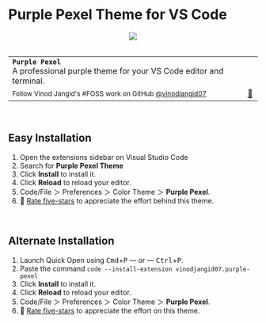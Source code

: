 # Purple Pexel Theme for VS Code

<div align="center">
<a align="center" href="https://vinodjangid07.github.io"><img align="center" src="https://github.com/vinodjangid07/purple-pexel/assets/86096184/278e18bf-2e8a-4ad6-8928-6f1661a9cabf" /></a>
</div>

<br>

<table width='100%' align="center">
    <tr>
        <td align='left' width='100%' colspan='2'>
            <strong><code>Purple Pexel</code></strong><br />
            A professional purple theme for your VS Code editor and terminal.
        </td>
    </tr>
    <tr><td><sup> Follow Vinod Jangid's #FOSS work on GitHub <a href='https://github.com/vinodjangid07'>@vinodjangid07</a></sup></td><td  align='center'> <a  target="_blank" href='https://vinodjangid07.github.io'>👋 </a></td></tr>
  
</table>



<br>



## Easy Installation

1. Open the extensions sidebar on Visual Studio Code
2. Search for **Purple Pexel Theme**
3. Click **Install** to install it.
4. Click **Reload** to reload your editor.
5. Code/File ＞ Preferences ＞ Color Theme ＞ **Purple Pexel**.
6. 🌟 [Rate five-stars](https://marketplace.visualstudio.com/items?itemName=vinodjangid07.purple-pexel&ssr=false#overview) to appreciate the effort behind this theme.

<br>



## Alternate Installation

1. Launch Quick Open using <kbd>Cmd</kbd>+<kbd>P</kbd> — or — <kbd>Ctrl</kbd>+<kbd>P</kbd>.
2. Paste the command `code --install-extension vinodjangid07.purple-pexel`
3. Click **Install** to install it.
4. Click **Reload** to reload your editor.
5. Code/File ＞ Preferences ＞ Color Theme ＞ **Purple Pexel**.
6. 🌟 [Rate five-stars](https://marketplace.visualstudio.com/items?itemName=vinodjangid07.purple-pexel&ssr=false#overview) to appreciate the effort on this theme.

<br>
